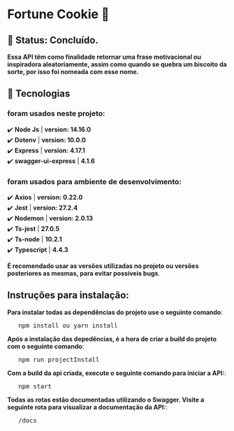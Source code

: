 # Fortune Cookie 🥠

## 🚧 Status: Concluído.

__Essa API têm como finalidade retornar uma frase motivacional ou inspiradora aleatoriamente, assim como quando
se quebra um biscoito da sorte, por isso foi nomeada com esse nome.__

## 🔧 Tecnologias
### foram usados neste projeto:
✔️ **Node Js** | **version: 14.16.0**\
✔️ **Dotenv** | **version: 10.0.0**\
✔️ **Express** | **version: 4.17.1**\
✔️ **swagger-ui-express** | **4.1.6**

### foram usados para ambiente de desenvolvimento:
✔️ **Axios** | **version: 0.22.0**\
✔️ **Jest** | **version: 27.2.4**\
✔️ **Nodemon** | **version: 2.0.13**\
✔️ **Ts-jest** | **27.0.5**\
✔️ **Ts-node** | **10.2.1**\
✔️ **Typescript** | **4.4.3**

__É recomendado usar as versões utilizadas no projeto ou versões posteriores as mesmas, para evitar possíveis bugs__.

## Instruções para instalação:
__Para instalar todas as dependências do projeto use o seguinte comando__:
<pre>
   npm install ou yarn install
</pre>

__Após a instalação das depedências, é a hora de criar a build do projeto com o seguinte comando__:
<pre>
   npm run projectInstall
</pre>

__Com a build da api criada, execute o seguinte comando para iniciar a API:__:
<pre>
   npm start
</pre>

__Todas as rotas estão documentadas utilizando o Swagger. Visite a seguinte rota para visualizar a documentação da API:__:
<pre>
   /docs
</pre>
